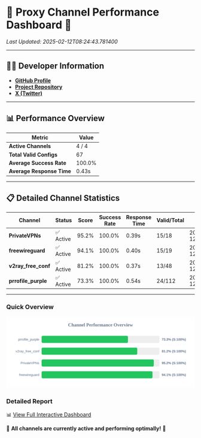 # 🌟 Proxy Channel Performance Dashboard 🌟

_Last Updated: 2025-02-12T08:24:43.781400_

---

## 👩‍💻 Developer Information

- **[GitHub Profile](https://github.com/4n0nymou3)**  
- **[Project Repository](https://github.com/4n0nymou3/multi-proxy-config-fetcher)**  
- **[X (Twitter)](https://x.com/4n0nymou3)**  

---

## 📊 Performance Overview

| Metric                | Value       |
|-----------------------|-------------|
| **Active Channels**   | 4 / 4       |
| **Total Valid Configs** | 67          |
| **Average Success Rate** | 100.0%      |
| **Average Response Time** | 0.43s       |

---

## 📋 Detailed Channel Statistics

| Channel          | Status     | Score  | Success Rate | Response Time | Valid/Total | Last Success               |
|------------------|------------|--------|--------------|---------------|-------------|----------------------------|
| **PrivateVPNs**  | ✅ Active  | 95.2%  | 100.0% | 0.39s         | 15/18       | 2025-02-12T08:24:43.353238 |
| **freewireguard**  | ✅ Active  | 94.1%  | 100.0% | 0.40s         | 15/19       | 2025-02-12T08:24:43.779663 |
| **v2ray_free_conf**  | ✅ Active  | 81.2%  | 100.0% | 0.37s         | 13/48       | 2025-02-12T08:24:42.933418 |
| **prrofile_purple**  | ✅ Active  | 73.3%  | 100.0% | 0.54s         | 24/112       | 2025-02-12T08:24:42.525739 |

---

### Quick Overview
<div align="center">
  <a href="https://raw.githubusercontent.com/nullluser/NullRepo/refs/heads/main/assets/channel_stats_chart.svg">
    <img src="https://raw.githubusercontent.com/nullluser/NullRepo/refs/heads/main/assets/channel_stats_chart.svg" alt="Source Performance Statistics" width="800">
  </a>
</div>

### Detailed Report
📊 [View Full Interactive Dashboard](https://htmlpreview.github.io/?https://github.com/nullluser/NullRepo/blob/main/assets/performance_report.html)

🎉 **All channels are currently active and performing optimally!** 🎉
